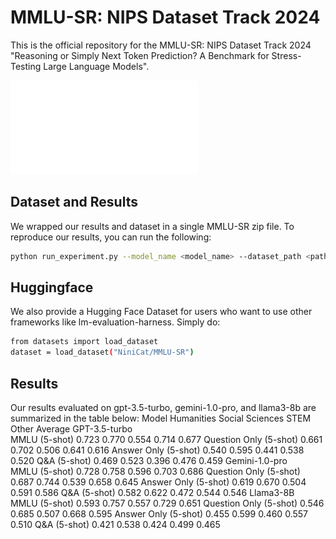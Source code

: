 # MMLU-SR: NIPS Dataset Track 2024

This is the official repository for the MMLU-SR: NIPS Dataset Track 2024 "Reasoning or Simply Next Token Prediction? A Benchmark for Stress-Testing Large Language Models".

![MMLU-SR](images/MMLU-SR.pdf)

## Dataset and Results
We wrapped our results and dataset in a single MMLU-SR zip file. To reproduce our results, you can run the following:

```bash
python run_experiment.py --model_name <model_name> --dataset_path <path_to_dataset>
```

## Huggingface 
We also provide a Hugging Face Dataset for users who want to use other frameworks like lm-evaluation-harness. Simply do:
```bash
from datasets import load_dataset
dataset = load_dataset("NiniCat/MMLU-SR")
```

## Results
Our results evaluated on gpt-3.5-turbo, gemini-1.0-pro, and llama3-8b are summarized in the table below:
Model	Humanities	Social Sciences	STEM	Other	Average
GPT-3.5-turbo					
MMLU (5-shot)	0.723	0.770	0.554	0.714	0.677
Question Only (5-shot)	0.661	0.702	0.506	0.641	0.616
Answer Only (5-shot)	0.540	0.595	0.441	0.538	0.520
Q&A (5-shot)	0.469	0.523	0.396	0.476	0.459
Gemini-1.0-pro					
MMLU (5-shot)	0.728	0.758	0.596	0.703	0.686
Question Only (5-shot)	0.687	0.744	0.539	0.658	0.645
Answer Only (5-shot)	0.619	0.670	0.504	0.591	0.586
Q&A (5-shot)	0.582	0.622	0.472	0.544	0.546
Llama3-8B					
MMLU (5-shot)	0.593	0.757	0.557	0.729	0.651
Question Only (5-shot)	0.546	0.685	0.507	0.668	0.595
Answer Only (5-shot)	0.455	0.599	0.460	0.557	0.510
Q&A (5-shot)	0.421	0.538	0.424	0.499	0.465
